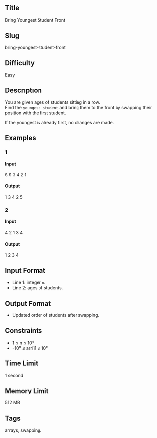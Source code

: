 ## Title

Bring Youngest Student Front

## Slug

bring-youngest-student-front

## Difficulty

Easy

## Description

You are given ages of students sitting in a row.  
Find the `youngest student` and bring them to the front by swapping their position with the first student.

If the youngest is already first, no changes are made.

## Examples

### 1

#### Input

5
5 3 4 2 1 

#### Output
1 3 4 2 5

### 2

#### Input

4
2 1 3 4 

#### Output
1 2 3 4

## Input Format  

- Line 1: integer `n`.  
- Line 2: ages of students.

## Output Format  

- Updated order of students after swapping.

## Constraints  

- 1 ≤ n ≤ 10⁴  
- -10⁹ ≤ arr[i] ≤ 10⁹  

## Time Limit

1 second

## Memory Limit

512 MB

## Tags

arrays, swapping.
